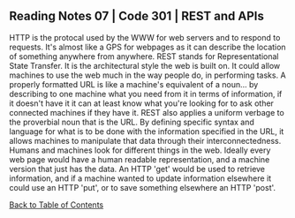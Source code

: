 ## Reading Notes 07 | Code 301 | REST and APIs

HTTP is the protocal used by the WWW for web servers and to respond to requests.
It's almost like a GPS for webpages as it can describe the location of something anywhere from anywhere.
REST stands for Representational State Transfer. It is the architectural style the web is built on.
It could allow machines to use the web much in the way people do, in performing tasks.
A properly formatted URL is like a machine's equivalent of a noun... by describing to one machine what you need from it in terms of information, if it doesn't have it it can at least know what you're looking for to ask other connected machines if they have it.
REST also applies a uniform verbage to the proverbial noun that is the URL. By defining specific syntax and language for what is to be done with the information specified in the URL, it allows machines to manipulate that data through their interconnectedness.
Humans and machines look for different things in the web.  Ideally every web page would have a human readable representation, and a machine version that just has the data.
An HTTP 'get' would be used to retrieve information, and if a machine wanted to update information elsewhere it could use an HTTP 'put', or to save something elsewhere an HTTP 'post'.

[Back to Table of Contents](../README.md)